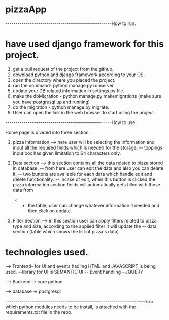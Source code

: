 # pizzaApp

----------------------------------------------------How to run.
# have used django framework for this project.

1. get a pull request of the project from the github.
2. download python and django framework according to your OS. 
3. open the directory where you placed the project.
4. run the command- python manage.py runserver
6. update your DB related information in settings.py file.
5. make the dbMigration - python manage.py makemigrations (make sure you have postgresql up and running)
6. do the migration - python manage.py migrate.
7. User can open the link in the web browser to start using the project.



----------------------------------------------------How to use.

Home page is divided into three section.
1. pizza Information --> here user will be selecting the information and input all the required fields which is needed for the storage.
		-- toppings input box has given limitation to 64 characters only.

2. Data section --> this section contains all the data related to pizza stored in database. 
	-- from here user can edit the data and also you can delete it.
	-- two buttons are available for each data which handle edit and delete functionality.
	-- incase of edit, when this button is clicked the pizza information section fields will automatically gets filled with those data from
	- - the table, user can change whatever information it needed and then click on update.

3. Filter Section --> in this section user can apply filters related to pizza type and size, according to the applied filter it will update the 
	-- data section (table which shows the list of pizza's data)


# technologies used.
--> Frontend- for UI and events hadling HTML and JAVASCRIPT is being used. 
	--library for UI is SEMANTIC UI
	-- Event handling - JQUERY

--> Backend -> core python

--> database -> postgresql

------------------------------------------------------------------->>>
which python modules needs to be install, is attached with the 
requirements.txt file in the repo.
